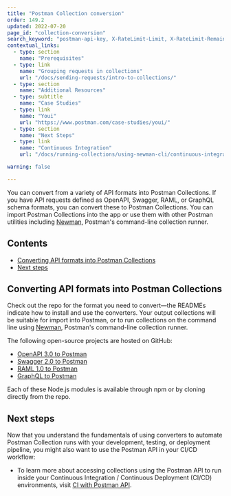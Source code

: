 ```yaml
---
title: "Postman Collection conversion"
order: 149.2
updated: 2022-07-20
page_id: "collection-conversion"
search_keyword: "postman-api-key, X-RateLimit-Limit, X-RateLimit-Remaining, X-RateLimit-Reset"
contextual_links:
  - type: section
    name: "Prerequisites"
  - type: link
    name: "Grouping requests in collections"
    url: "/docs/sending-requests/intro-to-collections/"
  - type: section
    name: "Additional Resources"
  - type: subtitle
    name: "Case Studies"
  - type: link
    name: "Youi"
    url: "https://www.postman.com/case-studies/youi/"
  - type: section
    name: "Next Steps"
  - type: link
    name: "Continuous Integration"
    url: "/docs/running-collections/using-newman-cli/continuous-integration/"

warning: false

---
```


You can convert from a variety of API formats into Postman Collections. If you have API requests defined as OpenAPI, Swagger, RAML, or GraphQL schema formats, you can convert these to Postman Collections. You can import Postman Collections into the app or use them with other Postman utilities including [Newman](/docs/running-collections/using-newman-cli/command-line-integration-with-newman/), Postman's command-line collection runner.

## Contents

* [Converting API formats into Postman Collections](#converting-api-formats-into-postman-collections)
* [Next steps](#next-steps)

## Converting API formats into Postman Collections

Check out the repo for the format you need to convert—the READMEs indicate how to install and use the converters. Your output collections will be suitable for import into Postman, or to run collections on the command line using [Newman](/docs/running-collections/using-newman-cli/command-line-integration-with-newman/), Postman's command-line collection runner.

The following open-source projects are hosted on GitHub:

* [OpenAPI 3.0 to Postman](https://github.com/postmanlabs/openapi-to-postman)
* [Swagger 2.0 to Postman](https://github.com/postmanlabs/swagger2-postman2)
* [RAML 1.0 to Postman](https://github.com/postmanlabs/raml1-to-postman)
* [GraphQL to Postman](https://github.com/postmanlabs/graphql-to-postman)

Each of these Node.js modules is available through npm or by cloning directly from the repo.

## Next steps

Now that you understand the fundamentals of using converters to automate Postman Collection runs with your development, testing, or deployment pipeline, you might also want to use the Postman API in your CI/CD workflow:

* To learn more about accessing collections using the Postman API to run inside your Continuous Integration / Continuous Deployment (CI/CD) environments, visit [CI with Postman API](/docs/running-collections/using-newman-cli/continuous-integration/).
